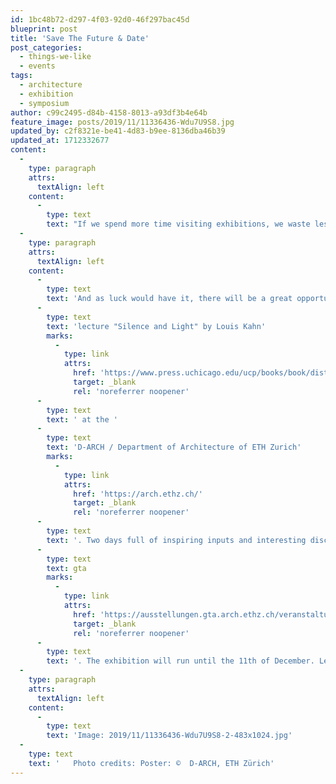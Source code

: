 ```yaml
---
id: 1bc48b72-d297-4f03-92d0-46f297bac45d
blueprint: post
title: 'Save The Future & Date'
post_categories:
  - things-we-like
  - events
tags:
  - architecture
  - exhibition
  - symposium
author: c99c2495-d84b-4158-8013-a93df3b4e64b
feature_image: posts/2019/11/11336436-Wdu7U9S8.jpg
updated_by: c2f8321e-be41-4d83-b9ee-8136dba46b39
updated_at: 1712332677
content:
  -
    type: paragraph
    attrs:
      textAlign: left
    content:
      -
        type: text
        text: "If we spend more time visiting exhibitions, we waste less time with senseless consumption, it's that simple..."
  -
    type: paragraph
    attrs:
      textAlign: left
    content:
      -
        type: text
        text: 'And as luck would have it, there will be a great opportunity next week: A symposium with Roger Boltshauser & Adam Caruso and an exhibition on the occasion of the fiftieth anniversary of the '
      -
        type: text
        text: 'lecture "Silence and Light" by Louis Kahn'
        marks:
          -
            type: link
            attrs:
              href: 'https://www.press.uchicago.edu/ucp/books/book/distributed/L/bo15605073.html'
              target: _blank
              rel: 'noreferrer noopener'
      -
        type: text
        text: ' at the '
      -
        type: text
        text: 'D-ARCH / Department of Architecture of ETH Zurich'
        marks:
          -
            type: link
            attrs:
              href: 'https://arch.ethz.ch/'
              target: _blank
              rel: 'noreferrer noopener'
      -
        type: text
        text: '. Two days full of inspiring inputs and interesting discussions at the Hönggerberg organized by '
      -
        type: text
        text: gta
        marks:
          -
            type: link
            attrs:
              href: 'https://ausstellungen.gta.arch.ethz.ch/veranstaltungen/louis-kahn-silence-and-light-19692019'
              target: _blank
              rel: 'noreferrer noopener'
      -
        type: text
        text: '. The exhibition will run until the 11th of December. Let there be light. ♥︎'
  -
    type: paragraph
    attrs:
      textAlign: left
    content:
      -
        type: text
        text: 'Image: 2019/11/11336436-Wdu7U9S8-2-483x1024.jpg'
  -
    type: text
    text: '   Photo credits: Poster: ©  D-ARCH, ETH Zürich'
---
```

